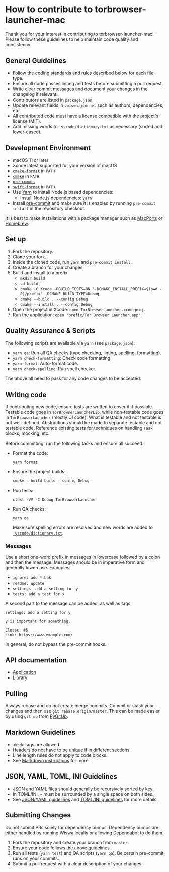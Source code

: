 # How to contribute to torbrowser-launcher-mac

Thank you for your interest in contributing to torbrowser-launcher-mac! Please follow these
guidelines to help maintain code quality and consistency.

## General Guidelines

- Follow the coding standards and rules described below for each file type.
- Ensure all code passes linting and tests before submitting a pull request.
- Write clear commit messages and document your changes in the changelog if relevant.
- Contributors are listed in `package.json`.
- Update relevant fields in `.wiswa.jsonnet` such as authors, dependencies, etc.
- All contributed code must have a license compatible with the project's license (MIT).
- Add missing words to `.vscode/dictionary.txt` as necessary (sorted and lower-cased).

## Development Environment

- macOS 11 or later
- Xcode latest supported for your version of macOS
- [`cmake-format`](https://pypi.org/project/cmakelang/) in `PATH`
- [`cmake`](https://cmake.org/) in `PATH`
- [`pre-commit`](https://pre-commit.com/)
- [`swift-format`](https://github.com/swiftlang/swift-format) in `PATH`
- Use [Yarn](https://yarnpkg.com/) to install Node.js based dependencies:
  - Install Node.js dependencies: `yarn`
- Install [pre-commit](https://pre-commit.com/) and make sure it is enabled by running
  `pre-commit install` in the repository checkout.

It is best to make installations with a package manager such as [MacPorts](https://www.macports.org/)
or [Homebrew](https://brew.sh/).

## Set up

1. Fork the repository.
1. Clone your fork.
1. Inside the cloned code, run `yarn` and `pre-commit install`.
1. Create a branch for your changes.
1. Build and install to a prefix:
   - `mkdir build`
   - `cd build`
   - `cmake -G Xcode -DBUILD_TESTS=ON "-DCMAKE_INSTALL_PREFIX=$(pwd -P)/prefix" -DCMAKE_BUILD_TYPE=Debug`
   - `cmake --build . --config Debug`
   - `cmake --install . --config Debug`
1. Open the project in Xcode: `open TorBrowserLauncher.xcodeproj`.
1. Run the application: `open 'prefix/Tor Browser Launcher.app'`.

## Quality Assurance & Scripts

The following scripts are available via `yarn` (see `package.json`):

- `yarn qa`: Run all QA checks (type checking, linting, spelling, formatting).
- `yarn check-formatting`: Check code formatting.
- `yarn format`: Auto-format code.
- `yarn check-spelling`: Run spell checker.

The above all need to pass for any code changes to be accepted.

## Writing code

If contributing new code, ensure tests are written to cover it if possible. Testable code goes in
`TorBrowserLauncherLib`, while non-testable code goes in `TorBrowserLauncher` (mostly UI code).
What is testable and not testable is not well-defined. Abstractions should be made to separate
testable and not testable code. Reference existing tests for techniques on handling `Task` blocks,
mocking, etc.

Before committing, run the following tasks and ensure all succeed.

- Format the code:

  ```shell
  yarn format
  ```

- Ensure the project builds:

  ```shell
  cmake --build build --config Debug
  ```

- Run tests:

  ```shell
  ctest -VV -C Debug TorBrowserLauncher
  ```

- Run QA checks:

  ```shell
  yarn qa
  ```

  Make sure spelling errors are resolved and new words are added to
  [`.vscode/dictionary.txt`](/.vscode/dictionary.txt).

### Messages

Use a short one-word prefix in messages in lowercase followed by a colon and then the message.
Messages should be in imperative form and generally lowercase. Examples:

- `ignore: add *.bak`
- `readme: update`
- `settings: add a setting for y`
- `tests: add a test for x`

A second part to the message can be added, as well as tags:

```plain
settings: add a setting for y

y is important for something.

Closes: #5
Link: https://www.example.com/
```

In general, do not bypass the pre-commit hooks.

[PyGitUp]: https://github.com/msiemens/PyGitUp

## API documentation

- [Application](https://tatsh.github.io/torbrowser-launcher-mac/app/documentation/tor_browser_launcher/)
- [Library](https://tatsh.github.io/torbrowser-launcher-mac/lib/documentation/torbrowserlauncherlib/)

## Pulling

Always rebase and do not create merge commits. Commit or stash your changes and then use
`git rebase origin/master`. This can be made easier by using `git up` from [PyGitUp].

## Markdown Guidelines

- `<kbd>` tags are allowed.
- Headers do not have to be unique if in different sections.
- Line length rules do not apply to code blocks.
- See [Markdown instructions] for more.

## JSON, YAML, TOML, INI Guidelines

- JSON and YAML files should generally be recursively sorted by key.
- In TOML/INI, `=` must be surrounded by a single space on both sides.
- See [JSON/YAML guidelines] and [TOML/INI guidelines] for more details.

## Submitting Changes

Do not submit PRs solely for dependency bumps. Dependency bumps are either handled by running Wiswa
locally or allowing Dependabot to do them.

1. Fork the repository and create your branch from `master`.
2. Ensure your code follows the above guidelines.
3. Run all tests (`yarn test`) and QA scripts (`yarn qa`). Be certain pre-commit runs on your
   commits.
4. Submit a pull request with a clear description of your changes.

[Markdown instructions]: .github/instructions/markdown.instructions.md
[JSON/YAML guidelines]: .github/instructions/json-yaml.instructions.md
[TOML/INI guidelines]: .github/instructions/toml-ini.instructions.md

